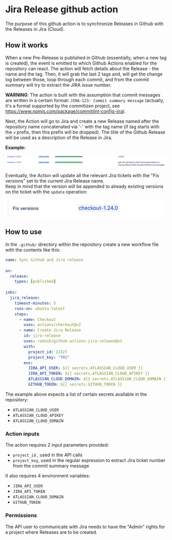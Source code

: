 # Jira Release github action

The purpose of this github action is to synchronize Releases in Github with the Releases in Jira (Cloud).  

## How it works

When a new Pre-Release is published in Github (essentially, when a new tag is created), the event is emitted to which Github Actions enabled for the repository can react.
The action will fetch details about the Release - the name and the tag. Then, it will grab the last 2 tags and, will get the change log between those, loop through each commit, and from the commit summary will try to extract the JIRA issue number.

**WARNING**: The action is built with the assumption that commit messages are written in a certain format: `JIRA-123: Commit summary message` (actually, it's a format supported by the commitizen project, see <https://www.npmjs.com/package/commitlint-config-jira>).

Next, the Action will go to Jira and create a new Release named after the repository name concatenated via '-' with the tag name (if tag starts with the `v` prefix, then this prefix will be dropped). The title of the Github Release will be used as a description of the Release in Jira.

**Example:**

![](./docs/jira-releases-page.png)

Eventually, the Action will update all the relevant Jira tickets with the "Fix versions" set to the current Jira Release name.\
Keep in mind that the version will be appended to already existing versions on the ticket with the `update` operation:

![](docs/jira-fix-versions.png)

## How to use

In the `.github/` directory within the repository create a new workflow file with the contents like this:

```yaml
name: Sync Github and Jira release

on:
  release:
    types: [published]

jobs:
  jira_release:
    timeout-minutes: 5
    runs-on: ubuntu-latest
    steps:
      - name: Checkout
        uses: actions/checkout@v2
      - name: Create Jira Release
        id: jira-release
        uses: rodush/github-actions-jira-release@v1
        with:
          project_id: 13327
          project_key: "TRS"
        env:
          JIRA_API_USER: ${{ secrets.ATLASSIAN_CLOUD_USER }}
          JIRA_API_TOKEN: ${{ secrets.ATLASSIAN_CLOUD_APIKEY }}
          ATLASSIAN_CLOUD_DOMAIN: ${{ secrets.ATLASSIAN_CLOUD_DOMAIN }}
          GITHUB_TOKEN: ${{ secrets.GITHUB_TOKEN }}
```

The example above expects a list of certain secrets available in the repository:  

- `ATLASSIAN_CLOUD_USER`
- `ATLASSIAN_CLOUD_APIKEY`
- `ATLASSIAN_CLOUD_DOMAIN`

### Action inputs

The action requires 2 input parameters provided:

- `project_id` , used in the API calls
- `project_key`, used in the regular expression to extract Jira ticket number from the commit summary message

It also requires 4 environment variables:

- `JIRA_API_USER`
- `JIRA_API_TOKEN`
- `ATLASSIAN_CLOUD_DOMAIN`
- `GITHUB_TOKEN`

### Permissions

The API user to communicate with Jira needs to have the "Admin" rights for a project where Releases are to be created.
